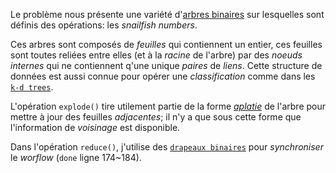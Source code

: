 Le problème nous présente une variété d'[arbres binaires](https://en.wikipedia.org/wiki/Binary_tree#Internal_nodes) sur lesquelles sont définis des opérations: les *snailfish numbers*.

Ces arbres sont composés de *feuilles* qui contiennent un entier, ces feuilles sont toutes reliées entre elles (et à la *racine* de l'arbre) par des *noeuds internes* qui ne contiennent q'une unique *paires* de *liens*. Cette structure de données est aussi connue pour opérer une *classification* comme dans les [`k-d trees`](https://en.wikipedia.org/wiki/K-d_tree).

L'opération `explode()` tire utilement partie de la forme [*aplatie*](https://www.geeksforgeeks.org/flatten-a-binary-tree-into-linked-list/) de l'arbre pour mettre à jour des feuilles *adjacentes*; il n'y a que sous cette forme que l'information de *voisinage* est disponible.

Dans l'opération `reduce()`, j'utilise des [`drapeaux binaires`](https://en.wikipedia.org/wiki/Mask_(computing)) pour *synchroniser* le *worflow* (`done` ligne 174~184).